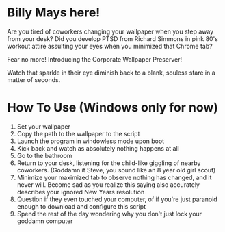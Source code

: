# Billy Mays here!

Are you tired of coworkers changing your wallpaper when you step away from your desk? Did you develop PTSD from Richard Simmons in pink 80's workout attire assulting your eyes when you minimized that Chrome tab?

Fear no more! Introducing the Corporate Wallpaper Preserver!

Watch that sparkle in their eye diminish back to a blank, souless stare in a matter of seconds.

# How To Use (Windows only for now)
1) Set your wallpaper
2) Copy the path to the wallpaper to the script
3) Launch the program in windowless mode upon boot
4) Kick back and watch as absolutely nothing happens at all
5) Go to the bathroom
6) Return to your desk, listening for the child-like giggling of nearby coworkers. (Goddamn it Steve, you sound like an 8 year old girl scout)
7) Minimize your maximized tab to observe nothing has changed, and it never will. Become sad as you realize this saying also accurately describes your ignored New Years resolution
8) Question if they even touched your computer, of if you're just paranoid enough to download and configure this script
8) Spend the rest of the day wondering why you don't just lock your goddamn computer
